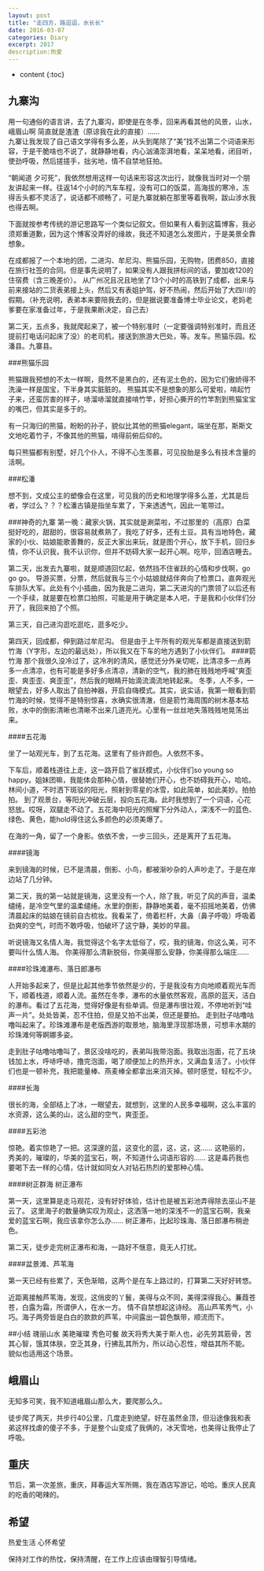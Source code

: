 ```yaml
---
layout: post
title: "走四方，路迢迢，水长长"
date: 2016-03-07
categories: Diary
excerpt: 2017
description:热爱
---
```


* content
{:toc}

## 九寨沟

用一句通俗的语言讲，去了九寨沟，即使是在冬季，回来再看其他的风景，山水，峨眉山啊   简直就是渣渣（原谅我在此的直接）……  
九寨让我发现了自己语文学得有多么差，从头到尾除了“美”找不出第二个词语来形容，于是干脆啥也不说了，就静静地看，内心汹涌澎湃地看，呆呆地看，闭目听，使劲呼吸，然后搓搓手，拙劣地，情不自禁地狂拍。

“朝闻道 夕可死”，我依然想用这样一句话来形容这次出行，就像我当时对一个朋友讲起来一样。往返14个小时的汽车车程，没有可口的饭菜，高海拔的寒冷，冻得舌头都不灵活了，说话都不顺畅了，可是九寨就躺在那里等着我啊，跋山涉水我也得去啊。

下面就按参考传统的游记思路写一个类似记叙文。但如果有人看到这篇博客，我必须郑重道歉，因为这个博客没弄好的缘故，我还不知道怎么发图片，于是美景全靠想象。

在成都报了一个本地的团，二进沟、牟尼沟、熊猫乐园，无购物，团费850，直接在旅行社签的合同。但是事先说明了，如果没有人跟我拼标间的话，要加收120的住宿费（含三晚差价）。
从广州况且况且地坐了13个小时的高铁到了成都，出来与前来接站的二货表弟接上头，然后又有表姐护驾，好不热闹，然后开始了大四川的假期。（补充说明，表弟本来要陪我去的，但是据说要准备博士毕业论文，老妈老爹要在家准备过年，于是我果断决定，自己去）

第二天，五点多，我就爬起来了，被一个特别准时（一定要强调特别准时，而且还提前打电话问起床了没）的老司机，接送到旅游大巴处，等。发车。熊猫乐园。松潘县。九寨县。

###熊猫乐园

熊猫跟我预想的不太一样啊，竟然不是黑白的，还有泥土色的，因为它们傲娇得不洗澡一样是国宝，下半身其实脏脏的。
熊猫其实不是想象的那么可爱啦，啃起竹子来，还蛮厉害的样子，哧溜哧溜就直接啃竹竿，好担心撕开的竹竿割到熊猫宝宝的嘴巴，但其实是多于的。

有一只海归的熊猫，盼盼的孙子，貌似比其他的熊猫elegant，端坐在那，斯斯文文地吃着竹子，不像其他的熊猫，啃得前俯后仰的。

每只熊猫都有别墅，好几个仆人，不得不心生羡慕，可见投胎是多么有技术含量的活啊。

###松潘

想不到，文成公主的塑像会在这里，可见我的历史和地理学得多么差，尤其是后者，学过么？？？松潘古镇是指坐车累了，下来透透气，因此一笔带过。

###神奇的九寨
第一晚：藏家火锅，其实就是涮菜啦，不过那里的（高原）白菜挺好吃的，甜甜的，很容易就煮熟了，我吃了好多，还有土豆。具有当地特色，藏家的小伙、姑娘能歌善舞的，反正大家出来玩，就是图个开心，放下手机，回归乡情，你不认识我，我不认识你，但并不妨碍大家一起开心啊。吃毕，回酒店睡去。

第二天，出发去九寨啦，就是顺道回忆起，依然挡不住雀跃的心情和步伐啊，go go go。 导游买票，分票，然后就我与三个小姑娘就结伴奔向了检票口，直奔观光车排队大军。此处有个小插曲，因为我是二进沟，第二天进沟的门票领了以后还有一个手续，就是要在检票口拍照，可能是用于确定是本人吧，于是我和小伙伴们分开了，我回来拍了个照。

第三天，自己进沟逛吃逛吃，逛多吃少。

第四天，回成都，伸到路过牟尼沟。
但是由于上午所有的观光车都是直接送到箭竹海（Y字形，左边的最远处），所以我又在下车的地方遇到了小伙伴们。
####箭竹海
那个我很久没冷过了，这冷冽的清风，感觉还分外亲切呢，比清凉多一点再多一点清凉，也有可能是多好多点清凉，清新的空气，我的肺在贱贱地呼喊“爽歪歪、爽歪歪、爽歪歪”，然后我的眼睛开始滴流滴流地转起来。
冬季，人不多，一眼望去，好多人取出了自拍神器，开启自嗨模式。其实，说实话，我第一眼看到箭竹海的时候，觉得不是特别惊喜，水确实很清澈，但是箭竹海周围的树木基本枯败，水中的倒影清晰也清晰不出来几道亮光。心里有一丝丝地失落贱贱地晃荡出来。

####五花海

坐了一站观光车，到了五花海。这里有了些许颜色。人依然不多。

下车后，顺着栈道往上走，这一路开启了雀跃模式，小伙伴们so young so happy。姐妹团嘛，我能体会那种心情，很替她们开心，也不妨碍我开心，哈哈。林间小道，不时洒下斑驳的阳光，照射到零星的冰雪，如此简单，如此美妙。拍拍拍。
到了观景台，等阳光冲破云层，投向五花海。此时我想到了一个词语，心花怒放。哎呀，双腿走不动了。五花海中阳光的照耀下分外动人，深浅不一的蓝色、绿色、黄色，能hold得住这么多颜色的必须美爆了。

在海的一角，留了一个身影。依依不舍，一步三回头，还是离开了五花海。

####镜海

来到镜海的时候，已不是清晨，倒影、小鸟，都被渐吵杂的人声吵走了。于是在岸边站了几分钟。

第二天，我的第一站就是镜海，这里没有一个人，除了我，听见了风的声音，温柔缱绻，是冷空气里的温柔缱绻。水里的倒影，静静地美着，毫不招摇地美着，仿佛清晨起床的姑娘在镜前自古梳妆。我看呆了，倚着栏杆，大鼻（鼻子呼吸）呼吸着劲爽的空气，时而不敢呼吸，怕破坏了这宁静，美妙的早晨。

听说镜海又名情人海，我觉得这个名字太低俗了，哎，我的镜海，你这么美，可不要叫什么情人海。  你美得那么清新脱俗，你美得那么安静，你美得那么端庄……

####珍珠滩瀑布、落日郎瀑布

人开始多起来了，但是比起其他季节依然是少的，于是我没有方向地顺着观光车而下，顺着栈道，顺着人流。虽然在冬季，瀑布的水量依然客观，高原的蓝天，洁白的瀑布。看过了五花海，觉得好像是有些单调。但是瀑布很壮观，不停地听到“哇声一片”。处处皆美，忍不住拍，但是又拍不出美，但还是要拍。
走到肚子咕噜咕噜叫起来了。珍珠滩瀑布是老版西游的取景地，脑海里浮现那场景，可想丰水期的珍珠滩何等婀娜多姿。

走到肚子咕噜咕噜叫了，景区没啥吃的，表弟叫我带泡面。我取出泡面，花了五块钱加上水，呼哧呼哧，撸完泡面，喝了顺便加上的热开水，又满血复活了。小伙伴们也是一顿补充，我把能量棒、燕麦棒全都拿出来消灭掉。顿时感觉，轻松不少。

####长海

很长的海，全部结上了冰，一眼望去，就想到，这里的人民多幸福啊，这么丰富的水资源，这么美的山，这么甜的空气，爽歪歪。

####五彩池

惊艳。着实惊艳了一把。这深邃的蓝，这变化的蓝，这，这，这……  这艳丽的，秀美的，璀璨的，华美的蓝宝石，啊，不知道什么词语形容的……   这是毒药我也要喝下去一样的心情，估计就如同女人对钻石热烈的爱那种心情。

####树正群海 树正瀑布

第一天，这里算是走马观花，没有好好体验，估计也是被五彩池弄得除去巫山不是云了。
这里海子的数量确实叹为观止，这洒落一地的深浅不一的蓝宝石啊，我亲爱的蓝宝石啊，我应该拿你怎么办……
树正瀑布，比起珍珠海、落日郎瀑布稍逊色。

第二天，徒步走完树正瀑布和海，一路好不惬意，竟无人打扰。

####盆景滩、芦苇海

第一天已经有些累了，天色渐暗，这两个是在车上路过的，打算第二天好好转悠。

近距离接触芦苇海，发现，这俏皮的丫鬟，美得与众不同，美得深得我心。蒹葭苍苍，白露为霜，所谓伊人，在水一方。 情不自禁想起这诗经。
高山芦苇秀气，小巧。海子两旁皆是白白的款款的芦苇，中间露出一碧色飘带，顺流而下。

##小结
瑰丽山水 美艳璀璨 秀色可餐
故天将秀大美于斯人也，必先劳其筋骨，苦其心智，饿其体肤，空乏其身，行拂乱其所为，所以动心忍性，增益其所不能。   貌似也适用这个场景。


## 峨眉山
无知多可笑，我不知道峨眉山那么大，要爬那么久。

徒步爬了两天，共步行40公里，几度走到绝望。好在虽然金顶，但沿途像我和表弟这样找虐的傻子不多，于是整个山变成了我俩的，冰天雪地，也美得让我停止了呼吸。

## 重庆
节后，第一次差旅，重庆，拜春运大军所赐，我在酒店写游记，哈哈。重庆人民真的吃香的喝辣的。

## 希望
热爱生活 心怀希望

保持对工作的热忱，保持清醒，在工作上应该由理智引导情绪。





